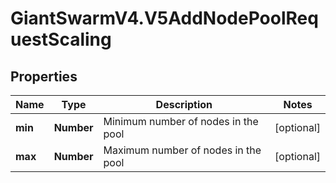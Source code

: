 # GiantSwarmV4.V5AddNodePoolRequestScaling

## Properties
Name | Type | Description | Notes
------------ | ------------- | ------------- | -------------
**min** | **Number** | Minimum number of nodes in the pool | [optional] 
**max** | **Number** | Maximum number of nodes in the pool | [optional] 


